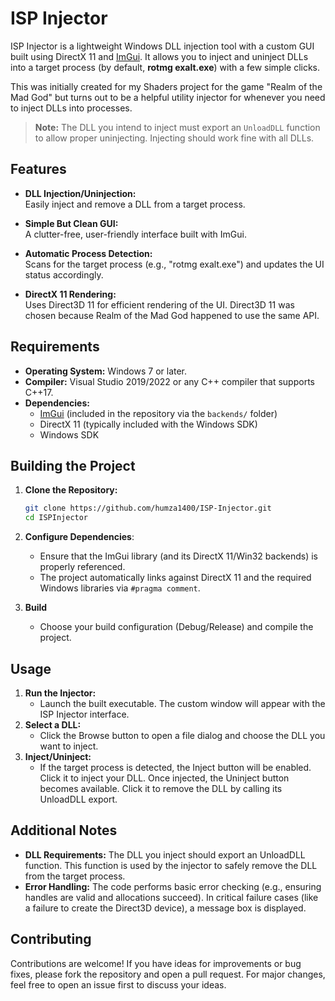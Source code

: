 # ISP Injector

ISP Injector is a lightweight Windows DLL injection tool with a custom GUI built using DirectX 11 and [ImGui](https://github.com/ocornut/imgui). It allows you to inject and uninject DLLs into a target process (by default, **rotmg exalt.exe**) with a few simple clicks.

This was initially created for my Shaders project for the game "Realm of the Mad God" but turns out to be a helpful utility injector for whenever you need to inject DLLs into processes.

> **Note:** The DLL you intend to inject must export an `UnloadDLL` function to allow proper uninjecting. Injecting should work fine with all DLLs.

## Features

- **DLL Injection/Uninjection:**  
  Easily inject and remove a DLL from a target process.

- **Simple But Clean GUI:**  
  A clutter-free, user-friendly interface built with ImGui.

- **Automatic Process Detection:**  
  Scans for the target process (e.g., "rotmg exalt.exe") and updates the UI status accordingly.

- **DirectX 11 Rendering:**  
  Uses Direct3D 11 for efficient rendering of the UI. Direct3D 11 was chosen because Realm of the Mad God happened to use the same API.

## Requirements

- **Operating System:** Windows 7 or later.
- **Compiler:** Visual Studio 2019/2022 or any C++ compiler that supports C++17.
- **Dependencies:**
  - [ImGui](https://github.com/ocornut/imgui) (included in the repository via the `backends/` folder)
  - DirectX 11 (typically included with the Windows SDK)
  - Windows SDK

## Building the Project

1. **Clone the Repository:**

   ```bash
   git clone https://github.com/humza1400/ISP-Injector.git
   cd ISPInjector
   ```

2. **Configure Dependencies**:
   - Ensure that the ImGui library (and its DirectX 11/Win32 backends) is properly referenced.
   - The project automatically links against DirectX 11 and the required Windows libraries via `#pragma comment`.
3. **Build**
   - Choose your build configuration (Debug/Release) and compile the project.


## Usage

1. **Run the Injector:**
   - Launch the built executable. The custom window will appear with the ISP Injector interface.
2. **Select a DLL:**
   - Click the Browse button to open a file dialog and choose the DLL you want to inject.
3. **Inject/Uninject:**
   - If the target process is detected, the Inject button will be enabled. Click it to inject your DLL.
Once injected, the Uninject button becomes available. Click it to remove the DLL by calling its UnloadDLL export.

## Additional Notes
   - **DLL Requirements:**
The DLL you inject should export an UnloadDLL function. This function is used by the injector to safely remove the DLL from the target process.
   - **Error Handling:**
The code performs basic error checking (e.g., ensuring handles are valid and allocations succeed). In critical failure cases (like a failure to create the Direct3D device), a message box is displayed.

## Contributing
Contributions are welcome! If you have ideas for improvements or bug fixes, please fork the repository and open a pull request. For major changes, feel free to open an issue first to discuss your ideas.
